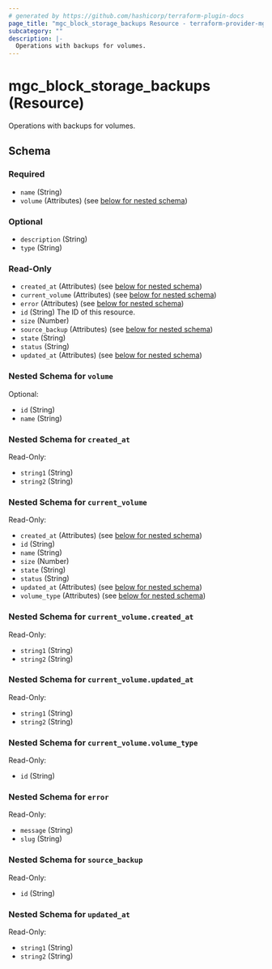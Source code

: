 ```yaml
---
# generated by https://github.com/hashicorp/terraform-plugin-docs
page_title: "mgc_block_storage_backups Resource - terraform-provider-mgc"
subcategory: ""
description: |-
  Operations with backups for volumes.
---
```


# mgc_block_storage_backups (Resource)

Operations with backups for volumes.



<!-- schema generated by tfplugindocs -->
## Schema

### Required

- `name` (String)
- `volume` (Attributes) (see [below for nested schema](#nestedatt--volume))

### Optional

- `description` (String)
- `type` (String)

### Read-Only

- `created_at` (Attributes) (see [below for nested schema](#nestedatt--created_at))
- `current_volume` (Attributes) (see [below for nested schema](#nestedatt--current_volume))
- `error` (Attributes) (see [below for nested schema](#nestedatt--error))
- `id` (String) The ID of this resource.
- `size` (Number)
- `source_backup` (Attributes) (see [below for nested schema](#nestedatt--source_backup))
- `state` (String)
- `status` (String)
- `updated_at` (Attributes) (see [below for nested schema](#nestedatt--updated_at))

<a id="nestedatt--volume"></a>
### Nested Schema for `volume`

Optional:

- `id` (String)
- `name` (String)


<a id="nestedatt--created_at"></a>
### Nested Schema for `created_at`

Read-Only:

- `string1` (String)
- `string2` (String)


<a id="nestedatt--current_volume"></a>
### Nested Schema for `current_volume`

Read-Only:

- `created_at` (Attributes) (see [below for nested schema](#nestedatt--current_volume--created_at))
- `id` (String)
- `name` (String)
- `size` (Number)
- `state` (String)
- `status` (String)
- `updated_at` (Attributes) (see [below for nested schema](#nestedatt--current_volume--updated_at))
- `volume_type` (Attributes) (see [below for nested schema](#nestedatt--current_volume--volume_type))

<a id="nestedatt--current_volume--created_at"></a>
### Nested Schema for `current_volume.created_at`

Read-Only:

- `string1` (String)
- `string2` (String)


<a id="nestedatt--current_volume--updated_at"></a>
### Nested Schema for `current_volume.updated_at`

Read-Only:

- `string1` (String)
- `string2` (String)


<a id="nestedatt--current_volume--volume_type"></a>
### Nested Schema for `current_volume.volume_type`

Read-Only:

- `id` (String)



<a id="nestedatt--error"></a>
### Nested Schema for `error`

Read-Only:

- `message` (String)
- `slug` (String)


<a id="nestedatt--source_backup"></a>
### Nested Schema for `source_backup`

Read-Only:

- `id` (String)


<a id="nestedatt--updated_at"></a>
### Nested Schema for `updated_at`

Read-Only:

- `string1` (String)
- `string2` (String)
